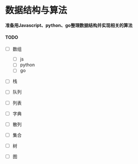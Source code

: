 # 数据结构与算法

**准备用Javascript、python、go整理数据结构并实现相关的算法**



#### TODO 

- [ ] 数组
  - [ ] js
  - [ ] python
  - [ ] go

- [ ]  栈



- [ ] 队列



- [ ] 列表



- [ ] 字典



- [ ] 散列



- [ ] 集合



- [ ] 树



- [ ] 图



